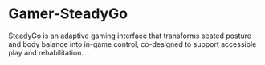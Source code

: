 # Gamer-SteadyGo
SteadyGo is an adaptive gaming interface that transforms seated posture and body balance into in-game control, co-designed to support accessible play and rehabilitation.
